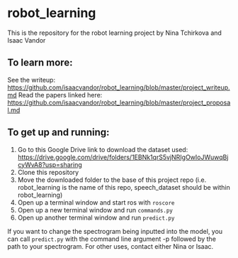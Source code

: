 # robot_learning
This is the repository for the robot learning project by Nina Tchirkova and Isaac Vandor

## To learn more:
See the writeup: https://github.com/isaacvandor/robot_learning/blob/master/project_writeup.md
Read the papers linked here: https://github.com/isaacvandor/robot_learning/blob/master/project_proposal.md

## To get up and running:
1. Go to this Google Drive link to download the dataset used: https://drive.google.com/drive/folders/1EBNk1qrS5vjNRIgOwIoJWuwqBjcyWvA8?usp=sharing
2. Clone this repository
3. Move the downloaded folder to the base of this project repo (i.e. robot_learning is the name of this repo, speech_dataset should be within robot_learning)
4. Open up a terminal window and start ros with `roscore`
5. Open up a new terminal window and run `commands.py`
6. Open up another terminal window and run `predict.py`

If you want to change the spectrogram being inputted into the model, you can call `predict.py` with the command line argument -p followed by the path to your spectrogram. For other uses, contact either Nina or Isaac.
